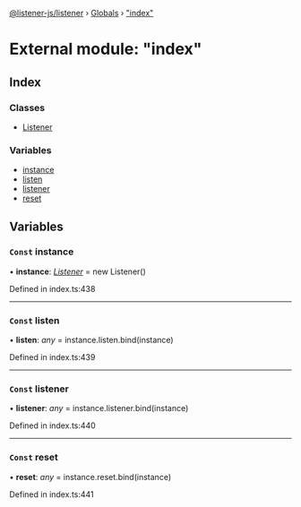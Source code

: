 [@listener-js/listener](../README.md) › [Globals](../globals.md) › ["index"](_index_.md)

# External module: "index"


## Index

### Classes

* [Listener](../classes/_index_.listener.md)

### Variables

* [instance](_index_.md#const-instance)
* [listen](_index_.md#const-listen)
* [listener](_index_.md#const-listener)
* [reset](_index_.md#const-reset)

## Variables

### `Const` instance

• **instance**: *[Listener](../classes/_index_.listener.md)* =  new Listener()

Defined in index.ts:438

___

### `Const` listen

• **listen**: *any* =  instance.listen.bind(instance)

Defined in index.ts:439

___

### `Const` listener

• **listener**: *any* =  instance.listener.bind(instance)

Defined in index.ts:440

___

### `Const` reset

• **reset**: *any* =  instance.reset.bind(instance)

Defined in index.ts:441